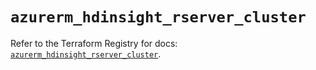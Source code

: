 # `azurerm_hdinsight_rserver_cluster`

Refer to the Terraform Registry for docs: [`azurerm_hdinsight_rserver_cluster`](https://registry.terraform.io/providers/hashicorp/azurerm/2.99.0/docs/resources/hdinsight_rserver_cluster).
